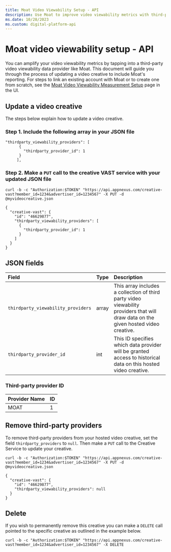 ```yaml
---
title: Moat Video Viewability Setup - API
description: Use Moat to improve video viewability metrics with third-party data. Learn how to link an account or create one from scratch on their setup page.
ms.date: 10/28/2023
ms.custom: digital-platform-api
---
```


# Moat video viewability setup - API

You can amplify your video viewability metrics by tapping into a third-party video viewability data provider like Moat. This document will guide you through the process of updating a video creative to include Moat's reporting. For steps to link an existing account with Moat or to create one from scratch, see the [Moat Video Viewability Measurement Setup](../invest/moat-video-viewability-measurement.md) page in the UI.

## Update a video creative

The steps below explain how to update a video creative.

### Step 1. Include the following array in your JSON file

```
"thirdparty_viewability_providers": [
      {
        "thirdparty_provider_id": 1
      }
     ],
```

### Step 2. Make a `PUT` call to the creative VAST service with your updated JSON file

```
curl -b -c "Authorization:$TOKEN" "https://api.appnexus.com/creative-vast?member_id=1234&advertiser_id=1234567" -X PUT -d @myvideocreative.json
```

```
{
  "creative-vast": {
    "id": "46629877",
    "thirdparty_viewability_providers": [
      {
        "thirdparty_provider_id": 1
      }
    ]
  }
}
```

## JSON fields

| Field | Type | Description |
|:---|:---|:---|
| `thirdparty_viewability_providers` | array | This array includes a collection of third party video viewability providers that will draw data on the given hosted video creative. |
| `thirdparty_provider_id` | int | This ID specifies which data provider will be granted access to historical data on this hosted video creative. |

### Third-party provider ID

| Provider Name | ID |
|:---|:---|
| MOAT | 1 |

## Remove third-party providers

To remove third-party providers from your hosted video creative, set the field `thirdparty_providers` to `null`. Then make a `PUT` call to the Creative Service to update your creative.

```
curl -b -c "Authorization:$TOKEN" "https://api.appnexus.com/creative-vast?member_id=1234&advertiser_id=1234567" -X PUT -d @myvideocreative.json
```

```
{
  "creative-vast": {
    "id": "46629877",
    "thirdparty_viewability_providers": null
  }
}
```

## Delete

If you wish to permanently remove this creative you can make a `DELETE` call pointed to the specific creative as outlined in the example below.

```
curl -b -c "Authorization:$TOKEN" "https://api.appnexus.com/creative-vast?member_id=1234&advertiser_id=1234567" -X DELETE 
```
